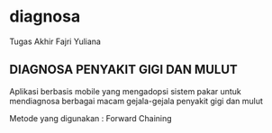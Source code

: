 # diagnosa

Tugas Akhir Fajri Yuliana

## DIAGNOSA PENYAKIT GIGI DAN MULUT

Aplikasi berbasis mobile yang mengadopsi sistem pakar untuk mendiagnosa berbagai macam gejala-gejala penyakit gigi dan mulut

Metode yang digunakan : Forward Chaining

